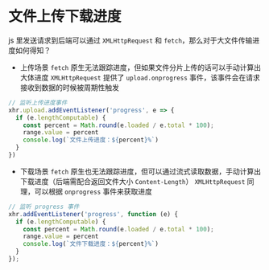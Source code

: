 # 文件上传下载进度

js 里发送请求到后端可以通过 `XMLHttpRequest` 和 `fetch`，那么对于大文件传输进度如何得知？

- 上传场景
`fetch` 原生无法跟踪进度，但如果文件分片上传的话可以手动计算出大体进度
`XMLHttpRequest` 提供了 `upload.onprogress` 事件，该事件会在请求接收到数据的时候被周期性触发
```js
// 监听上传进度事件
xhr.upload.addEventListener('progress', e => {
  if (e.lengthComputable) {
    const percent = Math.round(e.loaded / e.total * 100);
    range.value = percent
    console.log(`文件上传进度：${percent}%`)
  }
})
```

- 下载场景
`fetch` 原生也无法跟踪进度，但可以通过流式读取数据，手动计算出下载进度（后端需配合返回文件大小 `Content-Length`）
`XMLHttpRequest` 同理，可以根据 `onprogress` 事件来获取进度
```js
// 监听 progress 事件
xhr.addEventListener('progress', function (e) {
  if (e.lengthComputable) {
    const percent = Math.round(e.loaded / e.total * 100);
    range.value = percent
    console.log(`文件下载进度：${percent}%`)
  }
});
```

